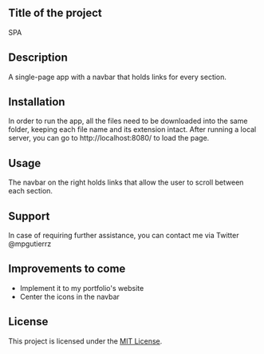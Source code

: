 
<h2>Title of the project</h2>
    SPA
<br>
<h2>Description</h2>
    A single-page app with a navbar that holds links for every section.
<br>
<h2>Installation</h2>
    In order to run the app, all the files need to be downloaded into the same folder, keeping each file name and its extension intact. After running a local server, you can go to http://localhost:8080/ to load the page.
<br>
<h2>Usage</h2>
    The navbar on the right holds links that allow the user to scroll between each section.
<br>
<h2>Support</h2>
    In case of requiring further assistance, you can contact me via Twitter @mpgutierrz
<br>
<h2>Improvements to come</h2>
<ul>
    <li>Implement it to my portfolio's website</li>
    <li>Center the icons in the navbar</li>
</ul>
<h2>License</h2>
    This project is licensed under the <a href='https://github.com/mp-gutierrez/single-page-app/blob/main/LICENSE'>MIT License</a>.
